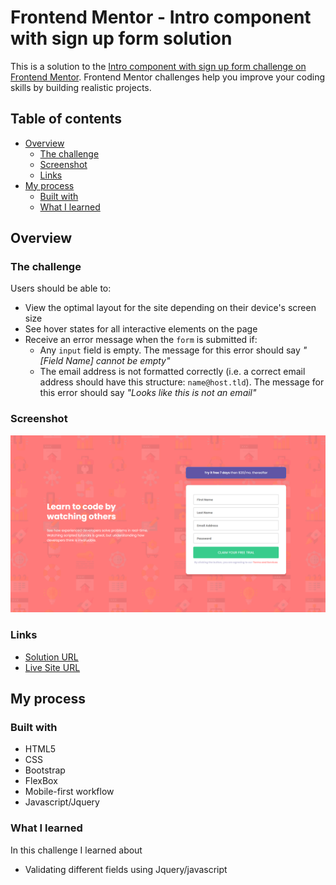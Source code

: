 # Frontend Mentor - Intro component with sign up form solution

This is a solution to the [Intro component with sign up form challenge on Frontend Mentor](https://www.frontendmentor.io/challenges/intro-component-with-signup-form-5cf91bd49edda32581d28fd1). Frontend Mentor challenges help you improve your coding skills by building realistic projects. 

## Table of contents

- [Overview](#overview)
  - [The challenge](#the-challenge)
  - [Screenshot](#screenshot)
  - [Links](#links)
- [My process](#my-process)
  - [Built with](#built-with)
  - [What I learned](#what-i-learned)

## Overview

### The challenge

Users should be able to:

- View the optimal layout for the site depending on their device's screen size
- See hover states for all interactive elements on the page
- Receive an error message when the `form` is submitted if:
  - Any `input` field is empty. The message for this error should say *"[Field Name] cannot be empty"*
  - The email address is not formatted correctly (i.e. a correct email address should have this structure: `name@host.tld`). The message for this error should say *"Looks like this is not an email"*


### Screenshot

![](images/Screenshot.png)

### Links

- [Solution URL](https://github.com/mdajmalshadab/Front-End-Projects/tree/Practice-Projects/10-Intro-Component-With-Signup-Form-Master)
- [Live Site URL](https://mdajmalshadab.github.io/Front-End-Projects/10-Intro-Component-With-Signup-Form-Master/index.html)

## My process

### Built with

- HTML5
- CSS
- Bootstrap 
- FlexBox
- Mobile-first workflow
- Javascript/Jquery


### What I learned

In this challenge I learned about 

- Validating different fields using Jquery/javascript

